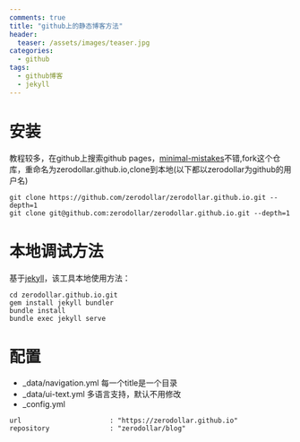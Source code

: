 ```yaml
---
comments: true
title: "github上的静态博客方法"
header:
  teaser: /assets/images/teaser.jpg
categories:
  - github
tags:
  - github博客
  - jekyll
---
```

# 安装
教程较多，在github上搜索github pages，[minimal-mistakes](https://mmistakes.github.io/minimal-mistakes/)不错,fork这个仓库，重命名为zerodollar.github.io,clone到本地(以下都以zerodollar为github的用户名)
```
git clone https://github.com/zerodollar/zerodollar.github.io.git --depth=1
git clone git@github.com:zerodollar/zerodollar.github.io.git --depth=1
```

# 本地调试方法
基于[jekyll](http://jekyllrb.com/)，该工具本地使用方法：
```
cd zerodollar.github.io.git
gem install jekyll bundler
bundle install
bundle exec jekyll serve    
```
# 配置
*  _data/navigation.yml
每一个title是一个目录
* _data/ui-text.yml
多语言支持，默认不用修改
* _config.yml 
```
url                      : "https://zerodollar.github.io"
repository               : "zerodollar/blog"

```

